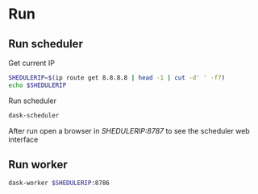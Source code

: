 # Run

## Run scheduler

Get current IP

```bash
SHEDULERIP=$(ip route get 8.8.8.8 | head -1 | cut -d' ' -f7)
echo $SHEDULERIP
```

Run scheduler

```bash
dask-scheduler
```

After run open a browser in <i>SHEDULERIP:8787</i> to see the scheduler web interface

## Run worker

```bash
dask-worker $SHEDULERIP:8786
```